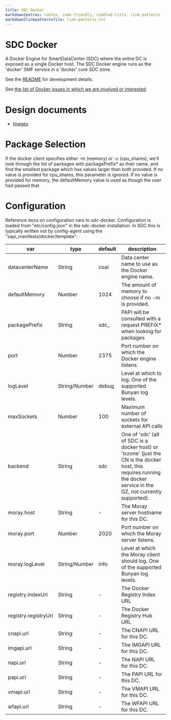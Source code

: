 ```yaml
---
title: SDC Docker
markdown2extras: tables, code-friendly, cuddled-lists, link-patterns
markdown2linkpatternsfile: link-patterns.txt
---
```

<!--
    This Source Code Form is subject to the terms of the Mozilla Public
    License, v. 2.0. If a copy of the MPL was not distributed with this
    file, You can obtain one at http://mozilla.org/MPL/2.0/.
-->

<!--
    Copyright (c) 2014, Joyent, Inc.
-->

# SDC Docker

A Docker Engine for SmartDataCenter (SDC) where the entire DC is exposed as
a single Docker host. The SDC Docker engine runs as the 'docker' SMF service
in a 'docker' core SDC zone.

See the [README](https://github.com/joyent/sdc-docker/blob/master/README.md)
for development details.

See [the list of Docker issues in which we are involved or interested](./docker-issues.md).

# Design documents

- [Images](./images.html)

# Package Selection

If the docker client specifies either -m (memory) or -c (cpu_shares), we'll look
through the list of packages with packagePrefix* as their name, and find the
smallest package which has values larger than both provided. If no value is
provided for cpu_shares, this parameter is ignored. If no value is provided for
memory, the defaultMemory value is used as though the user had passed that.

# Configuration

Reference docs on configuration vars to sdc-docker. Configuration is loaded
from "etc/config.json" in the sdc-docker installation. In SDC this is
typically written out by config-agent using the
"sapi_manifests/docker/template".

| var | type | default | description |
| --- | ---- | ------- | ----------- |
| datacenterName | String | coal | Data center name to use as the Docker engine name. |
| defaultMemory | Number | 1024 | The amount of memory to choose if no -m is provided. |
| packagePrefix | String | sdc_ | PAPI will be consulted with a request PREFIX* when looking for packages |
| port | Number | 2375 | Port number on which the Docker engine listens. |
| logLevel | String/Number | debug | Level at which to log. One of the supported Bunyan log levels. |
| maxSockets | Number | 100 | Maximum number of sockets for external API calls |
| backend | String | sdc | One of 'sdc' (all of SDC is a docker host) or 'lxzone' (just the CN is the docker host, this requires running the docker service in the GZ, not currently supported). |
| moray.host | String | - | The Moray server hostname for this DC. |
| moray.port | Number | 2020 | Port number on which the Moray server listens. |
| moray.logLevel | String/Number | info | Level at which the Moray client should log. One of the supported Bunyan log levels. |
| registry.indexUrl | String | - | The Docker Registry Index URL |
| registry.registryUrl | String | - | The Docker Registry Hub URL |
| cnapi.url | String | - | The CNAPI URL for this DC. |
| imgapi.url | String | - | The IMGAPI URL for this DC. |
| napi.url | String | - | The NAPI URL for this DC. |
| papi.url | String | - | The PAPI URL for this DC. |
| vmapi.url | String | - | The VMAPI URL for this DC. |
| wfapi.url | String | - | The WFAPI URL for this DC. |
